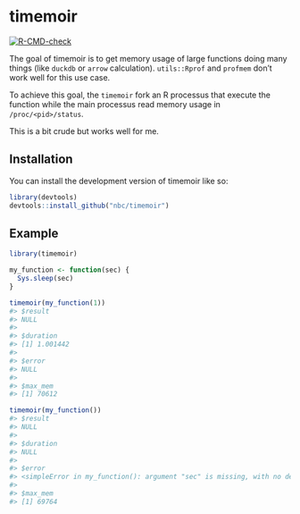 
<!-- README.md is generated from README.Rmd. Please edit that file -->

# timemoir

<!-- badges: start -->

[![R-CMD-check](https://github.com/nbc/timemoir/actions/workflows/R-CMD-check.yaml/badge.svg)](https://github.com/nbc/timemoir/actions/workflows/R-CMD-check.yaml)
<!-- badges: end -->

The goal of timemoir is to get memory usage of large functions doing
many things (like `duckdb` or `arrow` calculation). `utils::Rprof` and
`profmem` don’t work well for this use case.

To achieve this goal, the `timemoir` fork an R processus that execute
the function while the main processus read memory usage in
`/proc/<pid>/status`.

This is a bit crude but works well for me.

## Installation

You can install the development version of timemoir like so:

``` r
library(devtools)
devtools::install_github("nbc/timemoir")
```

## Example

``` r
library(timemoir)

my_function <- function(sec) {
  Sys.sleep(sec)
}

timemoir(my_function(1))
#> $result
#> NULL
#> 
#> $duration
#> [1] 1.001442
#> 
#> $error
#> NULL
#> 
#> $max_mem
#> [1] 70612

timemoir(my_function())
#> $result
#> NULL
#> 
#> $duration
#> NULL
#> 
#> $error
#> <simpleError in my_function(): argument "sec" is missing, with no default>
#> 
#> $max_mem
#> [1] 69764
```
